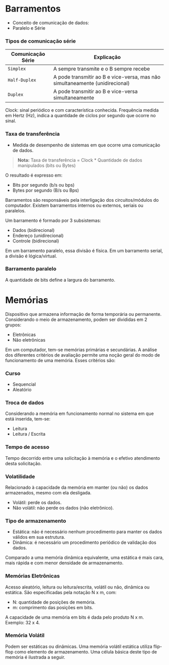 # Barramentos 

- Conceito de comunicação de dados: 
- Paralelo e Série

### Tipos de comunicação série

| Comunicação Série | Explicação |
|----|----|
| `Simplex` | A sempre transmite e o B sempre recebe |
| `Half-Duplex` | A pode transmitir ao B e vice-versa, mas não simultaneamente (unidirecional) |
| `Duplex` | A pode transmitir ao B e vice-versa simultaneamente |

Clock: sinal periódico e com característica conhecida. Frequência medida em Hertz (Hz), indica a quantidade de ciclos por segundo que ocorre no sinal.

### Taxa de transferência

- Medida de desempenho de sistemas em que ocorre uma comunicação de dados.

> **Nota:** 
> Taxa de transferência = Clock * Quantidade de dados manipulados (bits ou Bytes)

O resultado é expresso em: 
- Bits por segundo (b/s ou bps)
- Bytes por segundo (B/s ou Bps)

Barramentos são responsáveis pela interligação dos circuitos/módulos do computador. Existem barramentos internos ou externos, seriais ou paralelos.

Um barramento é formado por 3 subsistemas:
- Dados (bidirecional)
- Endereço (unidirecional)
- Controle (bidirecional)

Em um barramento paralelo, essa divisão é física.
Em um barramento serial, a divisão é lógica/virtual.

### Barramento paralelo

A quantidade de bits define a largura do barramento.

# Memórias

Dispositivo que armazena informação de forma temporária ou permanente. Considerando o meio de armazenamento, podem ser divididas em 2 grupos:

- Eletrônicas
- Não eletrônicas

Em um computador, tem-se memórias primárias e secundárias. A análise dos diferentes critérios de avaliação permite uma noção geral do modo de funcionamento de uma memória. Esses critérios são:

### Curso

- Sequencial
- Aleatório

### Troca de dados

Considerando a memória em funcionamento normal no sistema em que está inserida, tem-se:
- Leitura
- Leitura / Escrita

### Tempo de acesso

Tempo decorrido entre uma solicitação à memória e o efetivo atendimento desta solicitação.

### Volatilidade

Relacionado à capacidade da memória em manter (ou não) os dados armazenados, mesmo com ela desligada.
- Volátil: perde os dados.
- Não volátil: não perde os dados (não eletrônico).

### Tipo de armazenamento

- Estática: não é necessário nenhum procedimento para manter os dados válidos em sua estrutura.
- Dinâmica: é necessário um procedimento periódico de validação dos dados.

Comparado a uma memória dinâmica equivalente, uma estática é mais cara, mais rápida e com menor densidade de armazenamento.

### Memórias Eletrônicas

Acesso aleatório, leitura ou leitura/escrita, volátil ou não, dinâmica ou estática. São especificadas pela notação N x m, com:
- N: quantidade de posições de memória.
- m: comprimento das posições em bits.

A capacidade de uma memória em bits é dada pelo produto N x m. Exemplo: 32 x 4.

### Memória Volátil

Podem ser estáticas ou dinâmicas. Uma memória volátil estática utiliza flip-flop como elemento de armazenamento. Uma célula básica deste tipo de memória é ilustrada a seguir.


